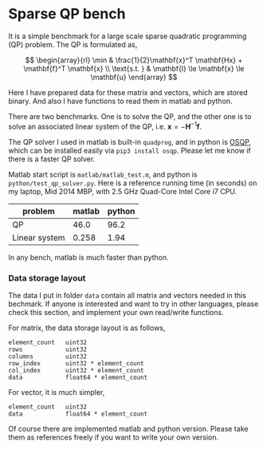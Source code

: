 # Sparse QP bench

It is a simple benchmark for a large scale sparse quadratic programming (QP) problem.
The QP is formulated as,

$$
\begin{array}{rl}
\min & \frac{1}{2}\mathbf{x}^T \mathbf{Hx} + \mathbf{f}^T \mathbf{x} \\
\text{s.t. } & \mathbf{l} \le \mathbf{x} \le \mathbf{u}
\end{array}
$$

Here I have prepared data for these matrix and vectors, which are stored binary.
And also I have functions to read them in matlab and python.

There are two benchmarks. One is to solve the QP, and the other one is to solve an associated linear system of the QP, i.e. $\mathbf{x}=-\mathbf{H}^{-1}\mathbf{f}$.

The QP solver I used in matlab is built-in `quadprog`, and in python is [OSQP](https://osqp.org/docs/index.html), which can be installed easily via `pip3 install osqp`. Please let me know if there is a faster QP solver.

Matlab start script is `matlab/matlab_test.m`, and python is `python/test_qp_solver.py`.
Here is a reference running time (in seconds) on my laptop, Mid 2014 MBP, with 2.5 GHz Quad-Core Intel Core i7 CPU.

| problem | matlab | python |
---|---|---
| QP | 46.0 | 96.2 |
| Linear system | 0.258 | 1.94 |

In any bench, matlab is much faster than python.

### Data storage layout

The data I put in folder `data` contain all matrix and vectors needed in this bechmark.
If anyone is interested and want to try in other languages, please check this section, and implement your own read/write functions.

For matrix, the data storage layout is as follows,

```
element_count   uint32
rows            uint32
columns         uint32
row_index       uint32 * element_count
col_index       uint32 * element_count
data            float64 * element_count
```

For vector, it is much simpler,

```
element_count   uint32
data            float64 * element_count
```

Of course there are implemented matlab and python version. Please take them as references freely if you want to write your own version.
